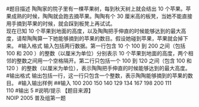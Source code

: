 #题目描述
陶陶家的院子里有一棵苹果树，每到秋天树上就会结出 10 个苹果。苹果成熟的时候，陶陶就会跑去摘苹果。陶陶有个 30 厘米高的板凳，当她不能直接用手摘到苹果的时候，就会踩到板凳上再试试。\
现在已知 10 个苹果到地面的高度，以及陶陶把手伸直的时候能够达到的最大高度，请帮陶陶算一下她能够摘到的苹果的数目。假设她碰到苹果，苹果就会掉下来。
#输入格式
输入包括两行数据。第一行包含 10 个 100 到 200 之间（包括 100 和 200 ）的整数（以厘米为单位）分别表示 10 个苹果到地面的高度，两个相邻的整数之间用一个空格隔开。第二行只包括一个 100 到 120 之间（包含 100 和 120 ）的整数（以厘米为单位），表示陶陶把手伸直的时候能够达到的最大高度。
#输出格式
输出包括一行，这一行只包含一个整数，表示陶陶能够摘到的苹果的数目。
#输入输出样例
##输入
100 200 150 140 129 134 167 198 200 111\
110
#输出
5
#说明/提示
【题目来源】\
NOIP 2005 普及组第一题